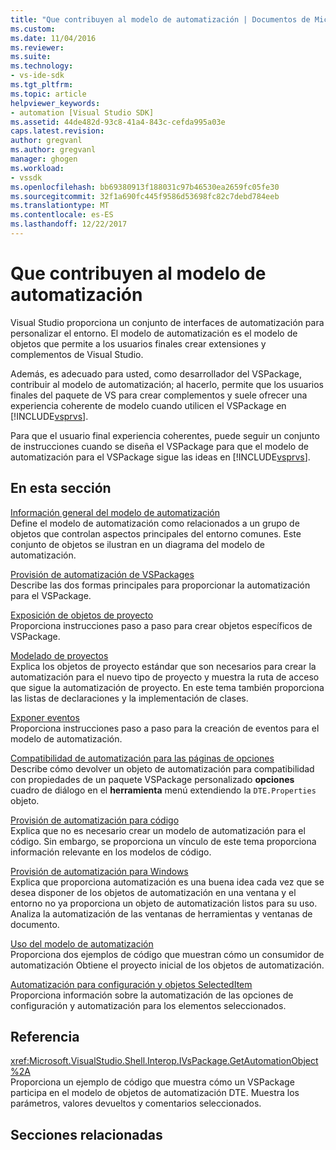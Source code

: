 ```yaml
---
title: "Que contribuyen al modelo de automatización | Documentos de Microsoft"
ms.custom: 
ms.date: 11/04/2016
ms.reviewer: 
ms.suite: 
ms.technology:
- vs-ide-sdk
ms.tgt_pltfrm: 
ms.topic: article
helpviewer_keywords:
- automation [Visual Studio SDK]
ms.assetid: 44de482d-93c8-41a4-843c-cefda995a03e
caps.latest.revision: 
author: gregvanl
ms.author: gregvanl
manager: ghogen
ms.workload:
- vssdk
ms.openlocfilehash: bb69380913f188031c97b46530ea2659fc05fe30
ms.sourcegitcommit: 32f1a690fc445f9586d53698fc82c7debd784eeb
ms.translationtype: MT
ms.contentlocale: es-ES
ms.lasthandoff: 12/22/2017
---
```

# <a name="contributing-to-the-automation-model"></a>Que contribuyen al modelo de automatización
Visual Studio proporciona un conjunto de interfaces de automatización para personalizar el entorno. El modelo de automatización es el modelo de objetos que permite a los usuarios finales crear extensiones y complementos de Visual Studio.  
  
 Además, es adecuado para usted, como desarrollador del VSPackage, contribuir al modelo de automatización; al hacerlo, permite que los usuarios finales del paquete de VS para crear complementos y suele ofrecer una experiencia coherente de modelo cuando utilicen el VSPackage en [!INCLUDE[vsprvs](../../code-quality/includes/vsprvs_md.md)].  
  
 Para que el usuario final experiencia coherentes, puede seguir un conjunto de instrucciones cuando se diseña el VSPackage para que el modelo de automatización para el VSPackage sigue las ideas en [!INCLUDE[vsprvs](../../code-quality/includes/vsprvs_md.md)].  
  
## <a name="in-this-section"></a>En esta sección  
 [Información general del modelo de automatización](../../extensibility/internals/automation-model-overview.md)  
 Define el modelo de automatización como relacionados a un grupo de objetos que controlan aspectos principales del entorno comunes. Este conjunto de objetos se ilustran en un diagrama del modelo de automatización.  
  
 [Provisión de automatización de VSPackages](../../extensibility/internals/providing-automation-for-vspackages.md)  
 Describe las dos formas principales para proporcionar la automatización para el VSPackage.  
  
 [Exposición de objetos de proyecto](../../extensibility/internals/exposing-project-objects.md)  
 Proporciona instrucciones paso a paso para crear objetos específicos de VSPackage.  
  
 [Modelado de proyectos](../../extensibility/internals/project-modeling.md)  
 Explica los objetos de proyecto estándar que son necesarios para crear la automatización para el nuevo tipo de proyecto y muestra la ruta de acceso que sigue la automatización de proyecto. En este tema también proporciona las listas de declaraciones y la implementación de clases.  
  
 [Exponer eventos](../../extensibility/internals/exposing-events-in-the-visual-studio-sdk.md)  
 Proporciona instrucciones paso a paso para la creación de eventos para el modelo de automatización.  
  
 [Compatibilidad de automatización para las páginas de opciones](../../extensibility/internals/automation-support-for-options-pages.md)  
 Describe cómo devolver un objeto de automatización para compatibilidad con propiedades de un paquete VSPackage personalizado **opciones** cuadro de diálogo en el **herramienta** menú extendiendo la `DTE.Properties` objeto.  
  
 [Provisión de automatización para código](../../extensibility/internals/providing-automation-for-code.md)  
 Explica que no es necesario crear un modelo de automatización para el código. Sin embargo, se proporciona un vínculo de este tema proporciona información relevante en los modelos de código.  
  
 [Provisión de automatización para Windows](../../extensibility/internals/how-to-provide-automation-for-windows.md)  
 Explica que proporciona automatización es una buena idea cada vez que se desea disponer de los objetos de automatización en una ventana y el entorno no ya proporciona un objeto de automatización listos para su uso. Analiza la automatización de las ventanas de herramientas y ventanas de documento.  
  
 [Uso del modelo de automatización](../../extensibility/internals/using-the-automation-model.md)  
 Proporciona dos ejemplos de código que muestran cómo un consumidor de automatización Obtiene el proyecto inicial de los objetos de automatización.  
  
 [Automatización para configuración y objetos SelectedItem](../../extensibility/internals/automation-for-configuration-and-selecteditem-objects.md)  
 Proporciona información sobre la automatización de las opciones de configuración y automatización para los elementos seleccionados.  
  
## <a name="reference"></a>Referencia  
 <xref:Microsoft.VisualStudio.Shell.Interop.IVsPackage.GetAutomationObject%2A>  
 Proporciona un ejemplo de código que muestra cómo un VSPackage participa en el modelo de objetos de automatización DTE. Muestra los parámetros, valores devueltos y comentarios seleccionados.  
  
## <a name="related-sections"></a>Secciones relacionadas